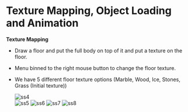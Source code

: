 # Texture Mapping, Object Loading and Animation
**Texture Mapping**
- Draw a floor and put the full body on top of it and put a texture on the floor.
- Menu binned to the right mouse button to change the floor texture.
- We have 5 different floor texture options (Marble, Wood, Ice, Stones, Grass (Initial texture))

     ![ss4](https://user-images.githubusercontent.com/55870140/121246649-4082f900-c856-11eb-947c-d8be65f0f42a.png)  
     ![ss5](https://user-images.githubusercontent.com/55870140/121246930-82ac3a80-c856-11eb-8bf7-d24a44daa894.png)
     ![ss6](https://user-images.githubusercontent.com/55870140/121247283-eafb1c00-c856-11eb-8d97-8a8f8e92ab24.png)
     ![ss7](https://user-images.githubusercontent.com/55870140/121247598-46c5a500-c857-11eb-93bb-13d5ed715335.png)
     ![ss8](https://user-images.githubusercontent.com/55870140/121247881-9906c600-c857-11eb-80f7-04ea08332c2e.png)


